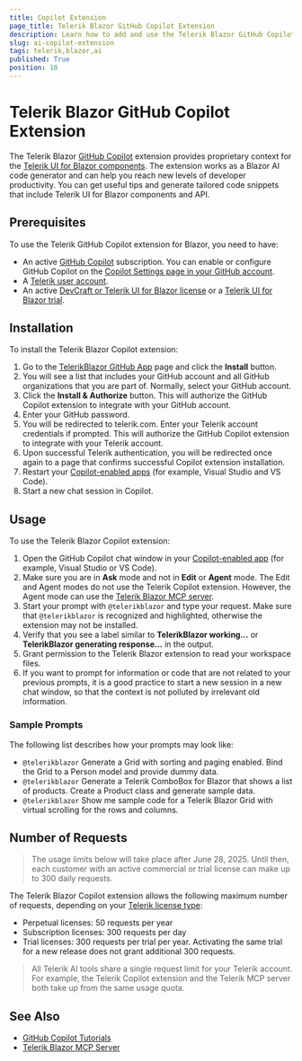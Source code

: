 ```yaml
---
title: Copilot Extension
page_title: Telerik Blazor GitHub Copilot Extension
description: Learn how to add and use the Telerik Blazor GitHub Copilot extension as a Blazor AI coding assistant and code generator for better developer productivity. The Telerik Blazor GitHub Copilot extension provides proprietary context about Telerik UI for Blazor to AI-powered software.
slug: ai-copilot-extension
tags: telerik,blazor,ai
published: True
position: 10
---
```


# Telerik Blazor GitHub Copilot Extension

The Telerik Blazor [GitHub Copilot](https://github.com/features/copilot) extension provides proprietary context for the [Telerik UI for Blazor components](https://www.telerik.com/blazor-ui). The extension works as a Blazor AI code generator and can help you reach new levels of developer productivity. You can get useful tips and generate tailored code snippets that include Telerik UI for Blazor components and API.

## Prerequisites

To use the Telerik GitHub Copilot extension for Blazor, you need to have:

* An active [GitHub Copilot](https://github.com/features/copilot) subscription. You can enable or configure GitHub Copilot on the [Copilot Settings page in your GitHub account](https://github.com/settings/copilot).
* A [Telerik user account](https://www.telerik.com/account/).
* An active [DevCraft or Telerik UI for Blazor license](https://www.telerik.com/purchase/blazor-ui) or a [Telerik UI for Blazor trial](https://www.telerik.com/blazor-ui).

## Installation

To install the Telerik Blazor Copilot extension:

1. Go to the [TelerikBlazor GitHub App](https://github.com/apps/telerikblazor) page and click the **Install** button.
1. You will see a list that includes your GitHub account and all GitHub organizations that you are part of. Normally, select your GitHub account.
1. Click the **Install &amp; Authorize** button. This will authorize the GitHub Copilot extension to integrate with your GitHub account.
1. Enter your GitHub password.
1. You will be redirected to telerik.com. Enter your Telerik account credentials if prompted. This will authorize the GitHub Copilot extension to integrate with your Telerik account.
1. Upon successful Telerik authentication, you will be redirected once again to a page that confirms successful Copilot extension installation.
1. Restart your [Copilot-enabled apps](https://docs.github.com/en/copilot/building-copilot-extensions/about-building-copilot-extensions#supported-clients-and-ides) (for example, Visual Studio and VS Code).
1. Start a new chat session in Copilot.

## Usage

To use the Telerik Blazor Copilot extension:

1. Open the GitHub Copilot chat window in your [Copilot-enabled app](https://docs.github.com/en/copilot/building-copilot-extensions/about-building-copilot-extensions#supported-clients-and-ides) (for example, Visual Studio or VS Code).
1. Make sure you are in **Ask** mode and not in **Edit** or **Agent** mode. The Edit and Agent modes do not use the Telerik Copilot extension. However, the Agent mode can use the [Telerik Blazor MCP server](slug:ai-mcp-server).
1. Start your prompt with `@telerikblazor` and type your request. Make sure that `@telerikblazor` is recognized and highlighted, otherwise the extension may not be installed.
1. Verify that you see a label similar to **TelerikBlazor working...** or **TelerikBlazor generating response...** in the output.
1. Grant permission to the Telerik Blazor extension to read your workspace files.
1. If you want to prompt for information or code that are not related to your previous prompts, it is a good practice to start a new session in a new chat window, so that the context is not polluted by irrelevant old information.

### Sample Prompts

The following list describes how your prompts may look like:

* `@telerikblazor` Generate a Grid with sorting and paging enabled. Bind the Grid to a Person model and provide dummy data.
* `@telerikblazor` Generate a Telerik ComboBox for Blazor that shows a list of products. Create a Product class and generate sample data.
* `@telerikblazor` Show me sample code for a Telerik Blazor Grid with virtual scrolling for the rows and columns.

## Number of Requests

> The usage limits below will take place after June 28, 2025. Until then, each customer with an active commercial or trial license can make up to 300 daily requests.

The Telerik Blazor Copilot extension allows the following maximum number of requests, depending on your [Telerik license type](https://www.telerik.com/purchase/faq/licensing-purchasing):

* Perpetual licenses: 50 requests per year
* Subscription licenses: 300 requests per day
* Trial licenses: 300 requests per trial per year. Activating the same trial for a new release does not grant additional 300 requests.

> All Telerik AI tools share a single request limit for your Telerik account. For example, the Telerik Copilot extension and the Telerik MCP server both take up from the same usage quota.

## See Also 

* [GitHub Copilot Tutorials](https://github.com/features/copilot/tutorials)
* [Telerik Blazor MCP Server](slug:ai-mcp-server)
